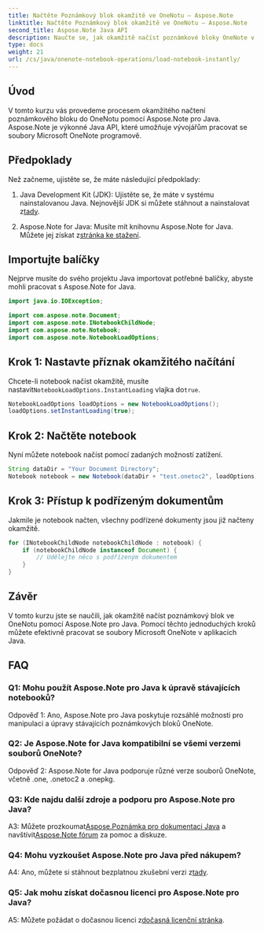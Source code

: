 ```yaml
---
title: Načtěte Poznámkový blok okamžitě ve OneNotu – Aspose.Note
linktitle: Načtěte Poznámkový blok okamžitě ve OneNotu – Aspose.Note
second_title: Aspose.Note Java API
description: Naučte se, jak okamžitě načíst poznámkové bloky OneNote v Javě pomocí Aspose.Note pro Javu. Zlepšete svou produktivitu pomocí efektivní manipulace s notebookem.
type: docs
weight: 21
url: /cs/java/onenote-notebook-operations/load-notebook-instantly/
---
```

## Úvod

V tomto kurzu vás provedeme procesem okamžitého načtení poznámkového bloku do OneNotu pomocí Aspose.Note pro Java. Aspose.Note je výkonné Java API, které umožňuje vývojářům pracovat se soubory Microsoft OneNote programově.

## Předpoklady

Než začneme, ujistěte se, že máte následující předpoklady:

1.  Java Development Kit (JDK): Ujistěte se, že máte v systému nainstalovanou Java. Nejnovější JDK si můžete stáhnout a nainstalovat z[tady](https://www.oracle.com/java/technologies/javase-jdk15-downloads.html).

2.  Aspose.Note for Java: Musíte mít knihovnu Aspose.Note for Java. Můžete jej získat z[stránka ke stažení](https://releases.aspose.com/note/java/).

## Importujte balíčky

Nejprve musíte do svého projektu Java importovat potřebné balíčky, abyste mohli pracovat s Aspose.Note for Java.

```java
import java.io.IOException;

import com.aspose.note.Document;
import com.aspose.note.INotebookChildNode;
import com.aspose.note.Notebook;
import com.aspose.note.NotebookLoadOptions;
```

## Krok 1: Nastavte příznak okamžitého načítání

 Chcete-li notebook načíst okamžitě, musíte nastavit`NotebookLoadOptions.InstantLoading` vlajka do`true`.

```java
NotebookLoadOptions loadOptions = new NotebookLoadOptions();
loadOptions.setInstantLoading(true);
```

## Krok 2: Načtěte notebook

Nyní můžete notebook načíst pomocí zadaných možností zatížení.

```java
String dataDir = "Your Document Directory";
Notebook notebook = new Notebook(dataDir + "test.onetoc2", loadOptions);
```

## Krok 3: Přístup k podřízeným dokumentům

Jakmile je notebook načten, všechny podřízené dokumenty jsou již načteny okamžitě.

```java
for (INotebookChildNode notebookChildNode : notebook) {
    if (notebookChildNode instanceof Document) {
        // Udělejte něco s podřízeným dokumentem
    }
}
```

## Závěr

V tomto kurzu jste se naučili, jak okamžitě načíst poznámkový blok ve OneNotu pomocí Aspose.Note pro Java. Pomocí těchto jednoduchých kroků můžete efektivně pracovat se soubory Microsoft OneNote v aplikacích Java.

## FAQ

### Q1: Mohu použít Aspose.Note pro Java k úpravě stávajících notebooků?

Odpověď 1: Ano, Aspose.Note pro Java poskytuje rozsáhlé možnosti pro manipulaci a úpravy stávajících poznámkových bloků OneNote.

### Q2: Je Aspose.Note for Java kompatibilní se všemi verzemi souborů OneNote?

Odpověď 2: Aspose.Note for Java podporuje různé verze souborů OneNote, včetně .one, .onetoc2 a .onepkg.

### Q3: Kde najdu další zdroje a podporu pro Aspose.Note pro Java?

 A3: Můžete prozkoumat[Aspose.Poznámka pro dokumentaci Java](https://reference.aspose.com/note/java/) a navštívit[Aspose.Note fórum](https://forum.aspose.com/c/note/28) za pomoc a diskuze.

### Q4: Mohu vyzkoušet Aspose.Note pro Java před nákupem?

 A4: Ano, můžete si stáhnout bezplatnou zkušební verzi z[tady](https://releases.aspose.com/).

### Q5: Jak mohu získat dočasnou licenci pro Aspose.Note pro Java?

 A5: Můžete požádat o dočasnou licenci z[dočasná licenční stránka](https://purchase.aspose.com/temporary-license/).